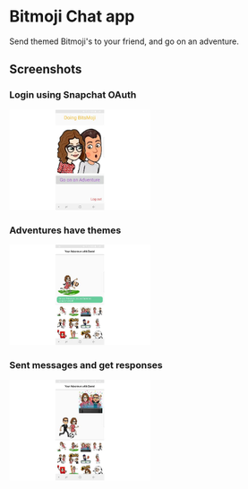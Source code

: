 # Bitmoji Chat app

Send themed Bitmoji's to your friend, and go on an adventure.

## Screenshots
### Login using Snapchat OAuth
<img src="/screenshots/bitmoji1.jpg" width="50%"></img>
### Adventures have themes
<img src="/screenshots/bitmoji2.jpg" width="50%"></img>
### Sent messages and get responses
<img src="/screenshots/bitmoji3.jpg" width="50%"></img>

